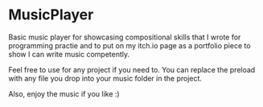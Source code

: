 # MusicPlayer
Basic music player for showcasing compositional skills that I wrote for programming practie and to put on my itch.io page as a portfolio piece to show I can write music competently. 

Feel free to use for any project if you need to. You can replace the preload with any file you drop into your music folder in the project.

Also, enjoy the music if you like :)

